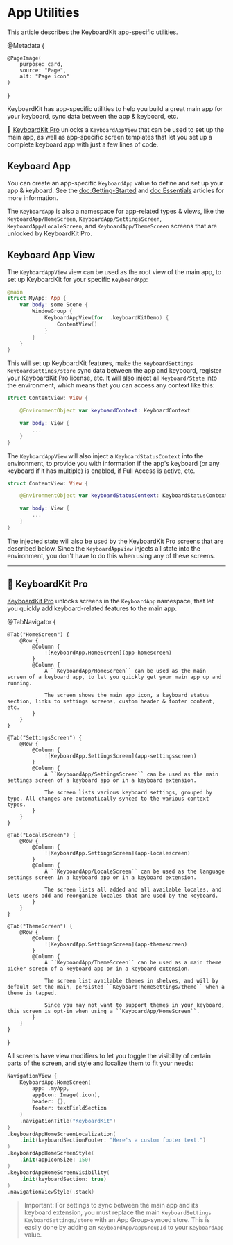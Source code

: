 # App Utilities

This article describes the KeyboardKit app-specific utilities.

@Metadata {

    @PageImage(
        purpose: card,
        source: "Page",
        alt: "Page icon"
    )
}

KeyboardKit has app-specific utilities to help you build a great main app for your keyboard, sync data between the app & keyboard, etc. 

👑 [KeyboardKit Pro][Pro] unlocks a ``KeyboardAppView`` that can be used to set up the main app, as well as app-specific screen templates that let you set up a complete keyboard app with just a few lines of code.



## Keyboard App

You can create an app-specific ``KeyboardApp`` value to define and set up your app & keyboard. See the <doc:Getting-Started> and <doc:Essentials> articles for more information.

The ``KeyboardApp`` is also a namespace for app-related types & views, like the ``KeyboardApp/HomeScreen``, ``KeyboardApp/SettingsScreen``, ``KeyboardApp/LocaleScreen``, and ``KeyboardApp/ThemeScreen`` screens that are unlocked by KeyboardKit Pro.




## Keyboard App View

The ``KeyboardAppView`` view can be used as the root view of the main app, to set up KeyboardKit for your specific ``KeyboardApp``:

```swift
@main
struct MyApp: App {
    var body: some Scene {
        WindowGroup {
            KeyboardAppView(for: .keyboardKitDemo) {
                ContentView()
            }
        }
    }
}
```

This will set up KeyboardKit features, make the ``KeyboardSettings`` ``KeyboardSettings/store`` sync data between the app and keyboard, register your KeyboardKit Pro license, etc. It will also inject all ``Keyboard/State`` into the environment, which means that you can access any context like this:

```swift
struct ContentView: View {

    @EnvironmentObject var keyboardContext: KeyboardContext

    var body: View {
        ...
    }
}
```

The ``KeyboardAppView`` will also inject a ``KeyboardStatusContext`` into the environment, to provide you with information if the app's keyboard (or any keyboard if it has multiple) is enabled, if Full Access is active, etc. 

```swift
struct ContentView: View {

    @EnvironmentObject var keyboardStatusContext: KeyboardStatusContext

    var body: View {
        ...
    }
}
```

The injected state will also be used by the KeyboardKit Pro screens that are described below. Since the ``KeyboardAppView`` injects all state into the environment, you don't have to do this when using any of these screens. 


---


## 👑 KeyboardKit Pro

[KeyboardKit Pro][Pro] unlocks screens in the ``KeyboardApp`` namespace, that let you quickly add keyboard-related features to the main app.

[Pro]: https://github.com/KeyboardKit/KeyboardKitPro

@TabNavigator {
    
    @Tab("HomeScreen") {
        @Row {
            @Column {
                ![KeyboardApp.HomeScreen](app-homescreen)
            }
            @Column {
                A ``KeyboardApp/HomeScreen`` can be used as the main screen of a keyboard app, to let you quickly get your main app up and running. 
                
                The screen shows the main app icon, a keyboard status section, links to settings screens, custom header & footer content, etc.
            }
        }
    }
    
    @Tab("SettingsScreen") {
        @Row {
            @Column {
                ![KeyboardApp.SettingsScreen](app-settingsscreen)
            }
            @Column {
                A ``KeyboardApp/SettingsScreen`` can be used as the main settings screen of a keyboard app or in a keyboard extension. 
                
                The screen lists various keyboard settings, grouped by type. All changes are automatically synced to the various context types.
            }
        }
    }
    
    @Tab("LocaleScreen") {
        @Row {
            @Column {
                ![KeyboardApp.SettingsScreen](app-localescreen)
            }
            @Column {
                A ``KeyboardApp/LocaleScreen`` can be used as the language settings screen in a keyboard app or in a keyboard extension. 
                
                The screen lists all added and all available locales, and lets users add and reorganize locales that are used by the keyboard.
            }
        }
    }
    
    @Tab("ThemeScreen") {
        @Row {
            @Column {
                ![KeyboardApp.SettingsScreen](app-themescreen)
            }
            @Column {
                A ``KeyboardApp/ThemeScreen`` can be used as a main theme picker screen of a keyboard app or in a keyboard extension.
                
                The screen list available themes in shelves, and will by default set the main, persisted ``KeyboardThemeSettings/theme`` when a theme is tapped.
                
                Since you may not want to support themes in your keyboard, this screen is opt-in when using a ``KeyboardApp/HomeScreen``.
            }
        }
    }
}

All screens have view modifiers to let you toggle the visibility of certain parts of the screen, and style and localize them to fit your needs:

```swift
NavigationView {
    KeyboardApp.HomeScreen(
        app: .myApp,
        appIcon: Image(.icon),
        header: {},
        footer: textFieldSection
    )
    .navigationTitle("KeyboardKit")
}
.keyboardAppHomeScreenLocalization(
    .init(keyboardSectionFooter: "Here's a custom footer text.")
)
.keyboardAppHomeScreenStyle(
    .init(appIconSize: 150)
)
.keyboardAppHomeScreenVisibility(
    .init(keyboardSection: true)
)
.navigationViewStyle(.stack)
```

> Important: For settings to sync between the main app and its keyboard extension, you must replace the main ``KeyboardSettings`` ``KeyboardSettings/store`` with an App Group-synced store. This is easily done by adding an ``KeyboardApp/appGroupId`` to your ``KeyboardApp`` value.
